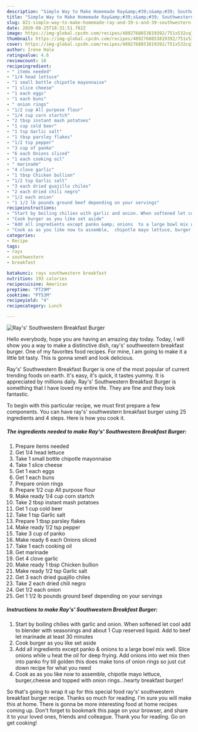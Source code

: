 ```yaml
---
description: "Simple Way to Make Homemade Ray&amp;#39;s&amp;#39; Southwestern Breakfast Burger"
title: "Simple Way to Make Homemade Ray&amp;#39;s&amp;#39; Southwestern Breakfast Burger"
slug: 821-simple-way-to-make-homemade-ray-and-39-s-and-39-southwestern-breakfast-burger
date: 2020-08-25T18:31:51.782Z
image: https://img-global.cpcdn.com/recipes/4892768853819392/751x532cq70/rays-southwestern-breakfast-burger-recipe-main-photo.jpg
thumbnail: https://img-global.cpcdn.com/recipes/4892768853819392/751x532cq70/rays-southwestern-breakfast-burger-recipe-main-photo.jpg
cover: https://img-global.cpcdn.com/recipes/4892768853819392/751x532cq70/rays-southwestern-breakfast-burger-recipe-main-photo.jpg
author: Irene Hale
ratingvalue: 4.6
reviewcount: 10
recipeingredient:
- " items needed"
- "1/4 head lettuce"
- "1 small bottle chipotle mayonnaise"
- "1 slice cheese"
- "1 each eggs"
- "1 each buns"
- " onion rings"
- "1/2 cup All purpose flour"
- "1/4 cup corn startch"
- "2 tbsp instant mash potatoes"
- "1 cup cold beer"
- "1 tsp Garlic salt"
- "1 tbsp parsley flakes"
- "1/2 tsp pepper"
- "3 cup of panko"
- "6 each Onions sliced"
- "1 each cooking oil"
- " marinade"
- "4 clove garlic"
- "1 tbsp Chicken bullion"
- "1/2 tsp Garlic salt"
- "3 each dried guajillo chiles"
- "2 each dried chili negro"
- "1/2 each onion"
- "1 1/2 lb pounds ground beef depending on your servings"
recipeinstructions:
- "Start by boiling chilies with garlic and onion. When softened let cool add to blender with seasonings and about 1 Cup reserved liquid. Add to beef let marinade at least 30 minutes"
- "Cook burger as you like set aside"
- "Add all ingredients except panko &amp; onions  to a large bowl mix well. Slice onions while u heat the oil for deep frying. Add onions into wet mix then into panko fry till golden this does make tons of onion rings so just cut down recipe for what you need"
- "Cook as as you like now to assemble,  chipotle mayo lettuce, burger,cheese and topped with onion rings...hearty breakfast burger!"
categories:
- Recipe
tags:
- rays
- southwestern
- breakfast

katakunci: rays southwestern breakfast 
nutrition: 193 calories
recipecuisine: American
preptime: "PT29M"
cooktime: "PT53M"
recipeyield: "4"
recipecategory: Lunch

---
```



![Ray&#39;s&#39; Southwestern Breakfast Burger](https://img-global.cpcdn.com/recipes/4892768853819392/751x532cq70/rays-southwestern-breakfast-burger-recipe-main-photo.jpg)

Hello everybody, hope you are having an amazing day today. Today, I will show you a way to make a distinctive dish, ray&#39;s&#39; southwestern breakfast burger. One of my favorites food recipes. For mine, I am going to make it a little bit tasty. This is gonna smell and look delicious.



Ray&#39;s&#39; Southwestern Breakfast Burger is one of the most popular of current trending foods on earth. It's easy, it's quick, it tastes yummy. It is appreciated by millions daily. Ray&#39;s&#39; Southwestern Breakfast Burger is something that I have loved my entire life. They are fine and they look fantastic.


To begin with this particular recipe, we must first prepare a few components. You can have ray&#39;s&#39; southwestern breakfast burger using 25 ingredients and 4 steps. Here is how you cook it.

<!--inarticleads1-->

##### The ingredients needed to make Ray&#39;s&#39; Southwestern Breakfast Burger:

1. Prepare  items needed
1. Get 1/4 head lettuce
1. Take 1 small bottle chipotle mayonnaise
1. Take 1 slice cheese
1. Get 1 each eggs
1. Get 1 each buns
1. Prepare  onion rings
1. Prepare 1/2 cup All purpose flour
1. Make ready 1/4 cup corn startch
1. Take 2 tbsp instant mash potatoes
1. Get 1 cup cold beer
1. Take 1 tsp Garlic salt
1. Prepare 1 tbsp parsley flakes
1. Make ready 1/2 tsp pepper
1. Take 3 cup of panko
1. Make ready 6 each Onions sliced
1. Take 1 each cooking oil
1. Get  marinade
1. Get 4 clove garlic
1. Make ready 1 tbsp Chicken bullion
1. Make ready 1/2 tsp Garlic salt
1. Get 3 each dried guajillo chiles
1. Take 2 each dried chili negro
1. Get 1/2 each onion
1. Get 1 1/2 lb pounds ground beef depending on your servings




<!--inarticleads2-->

##### Instructions to make Ray&#39;s&#39; Southwestern Breakfast Burger:

1. Start by boiling chilies with garlic and onion. When softened let cool add to blender with seasonings and about 1 Cup reserved liquid. Add to beef let marinade at least 30 minutes
1. Cook burger as you like set aside
1. Add all ingredients except panko &amp; onions  to a large bowl mix well. Slice onions while u heat the oil for deep frying. Add onions into wet mix then into panko fry till golden this does make tons of onion rings so just cut down recipe for what you need
1. Cook as as you like now to assemble,  chipotle mayo lettuce, burger,cheese and topped with onion rings...hearty breakfast burger!




So that's going to wrap it up for this special food ray&#39;s&#39; southwestern breakfast burger recipe. Thanks so much for reading. I'm sure you will make this at home. There is gonna be more interesting food at home recipes coming up. Don't forget to bookmark this page on your browser, and share it to your loved ones, friends and colleague. Thank you for reading. Go on get cooking!
